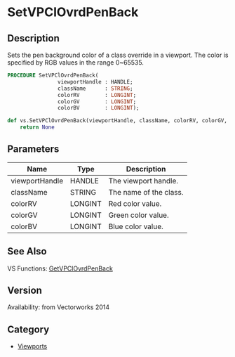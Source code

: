 # SetVPClOvrdPenBack

## Description
Sets the pen background color of a class override in a viewport. The color is specified by RGB values in the range 0~65535.

```pascal
PROCEDURE SetVPClOvrdPenBack(
				viewportHandle : HANDLE;
				className      : STRING;
				colorRV        : LONGINT;
				colorGV        : LONGINT;
				colorBV        : LONGINT);
```

```python
def vs.SetVPClOvrdPenBack(viewportHandle, className, colorRV, colorGV, colorBV):
    return None
```

## Parameters
|Name|Type|Description|
|---|---|---|
|viewportHandle|HANDLE|The viewport handle.|
|className|STRING|The name of the class.|
|colorRV|LONGINT|Red color value.|
|colorGV|LONGINT|Green color value.|
|colorBV|LONGINT|Blue color value.|

## See Also
VS Functions:
[GetVPClOvrdPenBack](GetVPClOvrdPenBack.md)

## Version
Availability: from Vectorworks 2014

## Category
* [Viewports](../Categories/Viewports.md)
